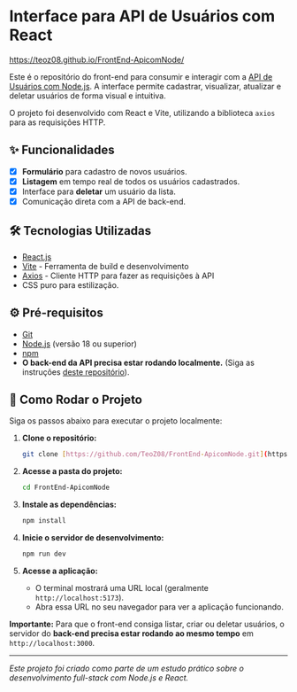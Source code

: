 # Interface para API de Usuários com React

https://teoz08.github.io/FrontEnd-ApicomNode/

Este é o repositório do front-end para consumir e interagir com a [API de Usuários com Node.js](https://github.com/TeoZ08/BackEnd-APIcomNode). A interface permite cadastrar, visualizar, atualizar e deletar usuários de forma visual e intuitiva.

O projeto foi desenvolvido com React e Vite, utilizando a biblioteca `axios` para as requisições HTTP.

## ✨ Funcionalidades

-   [x] **Formulário** para cadastro de novos usuários.
-   [x] **Listagem** em tempo real de todos os usuários cadastrados.
-   [x] Interface para **deletar** um usuário da lista.
-   [x] Comunicação direta com a API de back-end.

## 🛠️ Tecnologias Utilizadas

-   [React.js](https://react.dev/)
-   [Vite](https://vitejs.dev/) - Ferramenta de build e desenvolvimento
-   [Axios](https://axios-http.com/) - Cliente HTTP para fazer as requisições à API
-   CSS puro para estilização.

## ⚙️ Pré-requisitos

-   [Git](https://git-scm.com)
-   [Node.js](https://nodejs.org/en/) (versão 18 ou superior)
-   [npm](https://www.npmjs.com/)
-   **O back-end da API precisa estar rodando localmente.** (Siga as instruções [deste repositório](https://github.com/TeoZ08/BackEnd-APIcomNode)).

## 🚀 Como Rodar o Projeto

Siga os passos abaixo para executar o projeto localmente:

1.  **Clone o repositório:**
    ```bash
    git clone [https://github.com/TeoZ08/FrontEnd-ApicomNode.git](https://github.com/TeoZ08/FrontEnd-ApicomNode.git)
    ```

2.  **Acesse a pasta do projeto:**
    ```bash
    cd FrontEnd-ApicomNode
    ```

3.  **Instale as dependências:**
    ```bash
    npm install
    ```

4.  **Inicie o servidor de desenvolvimento:**
    ```bash
    npm run dev
    ```

5.  **Acesse a aplicação:**
    -   O terminal mostrará uma URL local (geralmente `http://localhost:5173`).
    -   Abra essa URL no seu navegador para ver a aplicação funcionando.

**Importante:** Para que o front-end consiga listar, criar ou deletar usuários, o servidor do **back-end precisa estar rodando ao mesmo tempo** em `http://localhost:3000`.

---
*Este projeto foi criado como parte de um estudo prático sobre o desenvolvimento full-stack com Node.js e React.*

